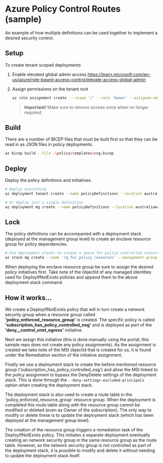 # Azure Policy Control Routes (sample)

An example of how multiple definitions can be used together to implement a desired security control.

## Setup

To create tenant scoped deployments

1. Enable elevated global admin access https://learn.microsoft.com/en-us/azure/role-based-access-control/elevate-access-global-admin

2. Assign permissions on the tenant root

    ``` bash
    az role assignment create  --scope '/' --role 'Owner' --assignee-object-id $(az ad signed-in-user show --query id)
    ```

    > **Important!** Make sure to remove access once when no longer required.

## Build

There are a number of BICEP files that must be built first so that they can be read in as JSON files in policy deployments.

``` bash
az bicep build --file .\policy\templates\nsg.bicep
```

## Deploy

Deploy the policy definitions and initiatives.

``` bash
# Deploy everything
az deployment tenant create --name policyDefinitions --location australiaeast --template-file .\policy\main.bicep

# Or deploy just a single definition
az deployment mg create --name policyDefinitions --location australiaeast --management-group-id policy_definitions --template-file .\policy\definitions\udr_forces_next_hop.bicep
```

## Lock

The policy definitions can be accompanied with a deployment stack (deployed at the management group level) to create an enclave resource group for policy dependencies.

``` bash
# Use deployment stacks to create a space for policy controlled resources
az stack mg create --name 'rg_for_policy_resources' --management-group-id policy_definitions --location 'australiaeast' --template-file '.\stacks\main.bicep' --deny-settings-mode 'DenyDelete' --deny-settings-apply-to-child-scopes --parameters 'subscriptionId <xxx-xx-xx-x>' --deny-settings-excluded-principals '<object-id> <object-id>'
```

When deploying the enclave resource group be sure to *assign* the desired policy initiatives first. Take note of the objectId of any managed identities used for DeployIfNotExists policies and append them to the above deployment stack command.

## How it works...

We create a DeployIfNotExists policy that will in turn create a network security group when a resource group called **'policy_enforced_resource_group'** is created. The specific policy is called **'subscription_has_policy_controlled_nsg'** and is deployed as part of the **'deny__control_vnet_egress'** initiative.

Next we assign this initiative (this is done manually using the portal; this sample repo does not create any policy assignments). As the assignment is created we take note of the MSI objectId that is created for us, it is found under the Remediation section of the initiative assignment.

Finally we use a deployment stack to create the before mentioned resource group ('subscription_has_policy_controlled_nsg') and allow the MSI linked to the policy assignment to bypass the DenyDelete settings of the deployment stack. This is done through the `--deny-settings-excluded-principals` option when creating the deployment stack.

The deployment stack is also used to create a route table in the 'policy_enforced_resource_group' resource group. When the deployment is completed this route table along with the resource group cannot be modified or deleted (even as Owner of the subscription). The only way to modify or delete these is to update the deployment stack (which has been deployed at the management group level).

The creation of the resource group triggers a remediation task of the DeployIfNotExists policy. This initiates a separate deployment eventually creating an network security group in the same resource group as the route table. However, as the network security group is not controlled as part of the deployment stack, it is possible to modify and delete it without needing to update the deployment stack itself.



